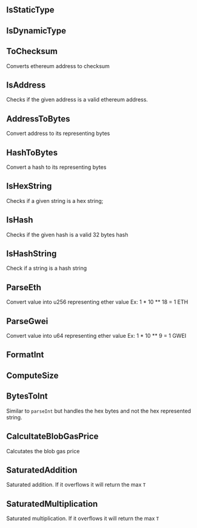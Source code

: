## IsStaticType

## IsDynamicType

## ToChecksum
Converts ethereum address to checksum

## IsAddress
Checks if the given address is a valid ethereum address.

## AddressToBytes
Convert address to its representing bytes

## HashToBytes
Convert a hash to its representing bytes

## IsHexString
Checks if a given string is a hex string;

## IsHash
Checks if the given hash is a valid 32 bytes hash

## IsHashString
Check if a string is a hash string

## ParseEth
Convert value into u256 representing ether value
Ex: 1 * 10 ** 18 = 1 ETH

## ParseGwei
Convert value into u64 representing ether value
Ex: 1 * 10 ** 9 = 1 GWEI

## FormatInt

## ComputeSize

## BytesToInt
Similar to `parseInt` but handles the hex bytes and not the
hex represented string.

## CalcultateBlobGasPrice
Calcutates the blob gas price

## SaturatedAddition
Saturated addition. If it overflows it will return the max `T`

## SaturatedMultiplication
Saturated multiplication. If it overflows it will return the max `T`

